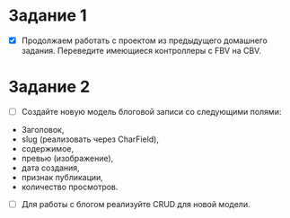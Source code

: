 # Задание 1
- [x] Продолжаем работать с проектом из предыдущего домашнего задания. Переведите имеющиеся контроллеры с FBV на CBV.
# Задание 2
- [ ] Создайте новую модель блоговой записи со следующими полями:
- Заголовок,
- slug (реализовать через CharField),
- содержимое,
- превью (изображение),
- дата создания,
- признак публикации,
- количество просмотров.
- [ ] Для работы с блогом реализуйте CRUD для новой модели.